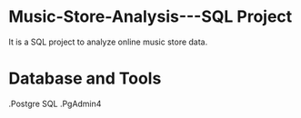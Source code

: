 # Music-Store-Analysis---SQL Project
It is a SQL project to analyze online music store data.
# Database and Tools
.Postgre SQL
.PgAdmin4
